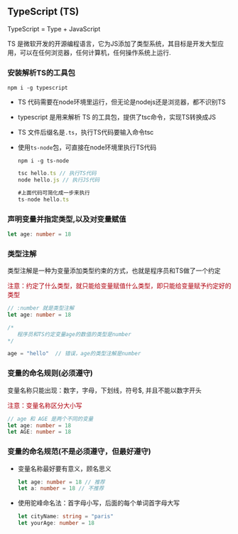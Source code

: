 ## TypeScript (TS)

TypeScript = Type + JavaScript 

TS 是微软开发的开源编程语言，它为JS添加了类型系统，其目标是开发大型应用，可以在任何浏览器，任何计算机，任何操作系统上运行.

### 安装解析TS的工具包

```shell
npm i -g typescript
```

- TS 代码需要在node环境里运行，但无论是nodejs还是浏览器，都不识别TS

- typescript 是用来解析 TS 的工具包，提供了tsc命令，实现TS转换成JS

- TS 文件后缀名是`.ts`，执行TS代码要输入命令tsc

- 使用`ts-node`包，可直接在node环境里执行TS代码
  
  ```shell
  npm i -g ts-node
  ```
  
  ```ts
  tsc hello.ts // 执行TS代码
  node hello.js // 执行JS代码
  
  #上面代码可简化成一步来执行
  ts-node hello.ts
  ```

### 声明变量并指定类型,以及对变量赋值

```ts
let age: number = 18 
```

### 类型注解

类型注解是一种为变量添加类型约束的方式，也就是程序员和TS做了一个约定

<font color='bronze'>注意：约定了什么类型，就只能给变量赋值什么类型，即只能给变量赋予约定好的类型</font>

```ts
// :number 就是类型注解
let age: number = 18 

/*
   程序员和TS约定变量age的数值的类型是number
*/

age = "hello"  // 错误，age的类型注解是number
```

### 变量的命名规则(必须遵守)

变量名称只能出现：数字，字母，下划线，符号$, 并且不能以数字开头

<font color='bronze'>注意：变量名称区分大小写</font>

```ts
// age 和 AGE 是两个不同的变量
let age: number = 18
let AGE: number = 18
```

### 变量的命名规范(不是必须遵守，但最好遵守)

- 变量名称最好要有意义，顾名思义
  
  ```ts
  let age: number = 18 // 推荐
  let a: number = 18 // 不推荐
  ```

- 使用驼峰命名法：首字母小写，后面的每个单词首字母大写
  
  ```ts
  let cityName: string = "paris"
  let yourAge: number = 18
  ```

### 

